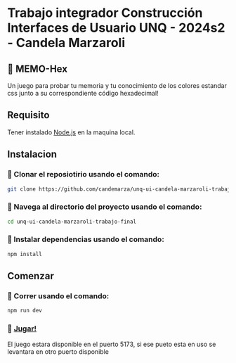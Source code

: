 # Trabajo integrador Construcción Interfaces de Usuario UNQ - 2024s2 - Candela Marzaroli

## 🌈 MEMO-Hex
Un juego para probar tu memoria y tu conocimiento de los colores estandar css junto a su correspondiente código hexadecimal!

## Requisito
Tener instalado [Node.js](https://nodejs.org/en) en la maquina local.

## Instalacion
### 🌸 Clonar el reposiotirio usando el comando:
```bash
git clone https://github.com/candemarza/unq-ui-candela-marzaroli-trabajo-final.git
```
### 🌸  Navega al directorio del proyecto usando el comando:
```bash
cd unq-ui-candela-marzaroli-trabajo-final
```
### 🌸  Instalar dependencias usando el comando:
```bash
npm install
```

## Comenzar
### 🌼  Correr usando el comando:
```bash
npm run dev
```
### 🌼 [Jugar!](http://localhost:5173/)
El juego estara disponible en el puerto 5173, si ese pueto esta en uso se levantara en otro puerto disponible
